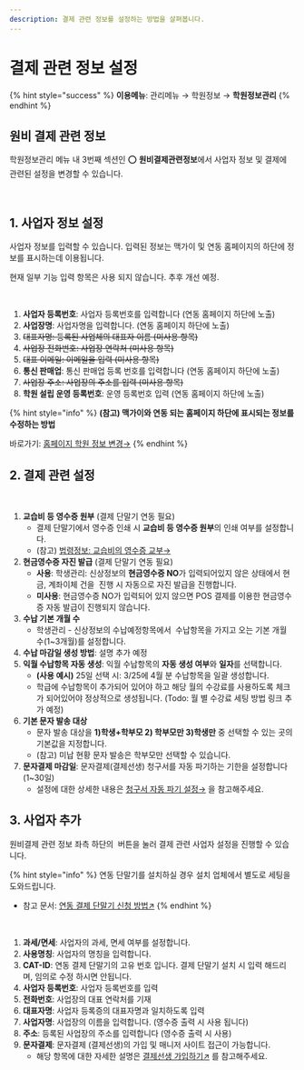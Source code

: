 ```yaml
---
description: 결제 관련 정보를 설정하는 방법을 살펴봅니다.
---
```


# 결제 관련 정보 설정

{% hint style="success" %}
**이용메뉴**: 관리메뉴 → 학원정보 → **학원정보관리**
{% endhint %}

## 원비 결제 관련 정보

학원정보관리 메뉴 내 3번째 섹션인 ⭕ **원비결제관련정보**에서 사업자 정보 및 결제에 관련된 설정을 변경할 수 있습니다.

<figure><img src="../.gitbook/assets/결제관련정보설정.png" alt=""><figcaption></figcaption></figure>

## 1. 사업자 정보 설정

사업자 정보를 입력할 수 있습니다. 입력된 정보는 맥가이 및 연동 홈페이지의 하단에 정보를 표시하는데 이용됩니다.

현재 일부 기능 입력 항목은 사용 되지 않습니다. 추후 개선 예정.

<figure><img src="../.gitbook/assets/원비결제관련정보_사업자정보설정.png" alt=""><figcaption></figcaption></figure>

1. **사업자 등록번호**: 사업자 등록번호를 입력합니다 (연동 홈페이지 하단에 노출)
2. **사업장명**: 사업자명을 입력합니다. (연동 홈페이지 하단에 노출)
3. ~~대표자명: 등록된 사업체의 대표자 이름 (미사용 항목)~~
4. ~~사업장 전화번호: 사업장 연락처 (미사용 항목)~~
5. ~~대표 이메일: 이메일을 입력 (미사용 항목)~~
6. **통신 판매업**: 통신 판매업 등록 번호를 입력합니다 (연동 홈페이지 하단에 노출)
7. ~~사업장 주소: 사업장의 주소를 입력 (미사용 항목)~~
8. **학원 설립 운영 등록번호**: 운영 등록번호 입력 (연동 홈페이지 하단에 노출)

{% hint style="info" %}
**(참고) 맥가이와 연동 되는 홈페이지 하단에 표시되는 정보를 수정하는 방법**

바로가기: [홈페이지 학원 정보 변경→](../homepage/settings/undefined.md)
{% endhint %}

## 2. 결제 관련 설정

<figure><img src="../.gitbook/assets/원비결제관련정보_결제관련설정.png" alt=""><figcaption></figcaption></figure>

1. **교습비 등 영수증 원부** (결제 단말기 연동 필요)
   * 결제 단말기에서 영수증 인쇄 시 **교습비 등 영수증 원부**의 인쇄 여부를 설정합니다.
   * (참고) [법령정보: 교습비의 영수증 교부→](https://easylaw.go.kr/CSP/CnpClsMain.laf?popMenu=ov\&csmSeq=1140\&ccfNo=3\&cciNo=3\&cnpClsNo=2\&menuType=cnpcls\&search\_put=)
2. **현금영수증 자진 발급** (결제 단말기 연동 필요)
   * **사용**: 학생관리: 신상정보의 **현금영수증 NO**가 입력되어있지 않은 상태에서 현금, 계좌이체 건을 <img src="../.gitbook/assets/btn_POS결제.png" alt="" data-size="line"> 진행 시 자동으로 자진 발급을 진행합니다.
   * **미사용**: 현금영수증 NO가 입력되어 있지 않으면 POS 결제를 이용한 현금영수증 자동 발급이 진행되지 않습니다.
3. **수납 기본 개월 수**
   * 학생관리 - 신상정보의 수납예정항목에서 <img src="../.gitbook/assets/btn_학급항목가져오기.png" alt="" data-size="line"> 수납항목을 가지고 오는 기본 개월 수(1\~3개월)를 설정합니다.&#x20;
4. **수납 마감일 생성 방법**: 설명 추가 예정
5. **익월 수납항목 자동 생성**: 익월 수납항목의 **자동 생성 여부**와 **일자**를 선택합니다.&#x20;
   * **(사용 예시)** 25일 선택 시: 3/25에 4월 분 수납항목을 일괄 생성합니다.
   * 학급에 수납항목이 추가되어 있어야 하고 해당 월의 수강료를 사용하도록 체크가 되어있어야 정상적으로 생성됩니다. (Todo: 월 별 수강료 세팅 방법 링크 추가 예정)
6. **기본 문자 발송 대상**
   * 문자 발송 대상을 **1)학생+학부모 2) 학부모만 3)학생만** 중 선택할 수 있는 곳의 기본값을 지정합니다.
   * (참고) 미납 현황 문자 발송은 학부모만 선택할 수 있습니다.
7. **문자결제 마감일**: 문자결제(결제선생) 청구서를 자동 파기하는 기한을 설정합니다 (1\~30일)
   * 설정에 대한 상세한 내용은 [청구서 자동 파기 설정→](payssam/send.md#undefined) 을 참고해주세요.

## 3. 사업자 추가

원비결제 관련 정보 좌측 하단의 <img src="../.gitbook/assets/btn_사업자추가.png" alt="" data-size="line"> 버튼을 눌러 결제 관련 사업자 설정을 진행할 수 있습니다.

{% hint style="info" %}
연동 단말기를 설치하실 경우 설치 업체에서 별도로 세팅을 도와드립니다.&#x20;

* 참고 문서: [연동 결제 단말기 신청 방법↗](allthatpay.md)
{% endhint %}

<figure><img src="../.gitbook/assets/사업자 추가.png" alt=""><figcaption></figcaption></figure>

1. **과세/면세**: 사업자의 과세, 면세 여부를 설정합니다.
2. **사용명칭**: 사업자의 명칭을 입력합니다.
3. **CAT-ID**: 연동 결제 단말기의 고유 번호 입니다. 결제 단말기 설치 시 입력 해드리며, 임의로 수정 하시면 안됩니다.
4. **사업자 등록번호**: 사업자 등록번호를 입력
5. **전화번호**: 사업장의 대표 연락처를 기재
6. **대표자명**: 사업자 등록증의 대표자명과 일치하도록 입력
7. **사업자명**: 사업장의 이름을 입력합니다. (영수증 출력 시 사용 됩니다)
8. **주소**: 등록된 사업장의 주소를 입력합니다 (영수증 출력 시 사용)
9. **문자결제**: 문자결제 (결제선생)의 가입 및 매니저 사이트 접근이 가능합니다.&#x20;
   * 해당 항목에 대한 자세한 설명은 [결제선생 가입하기↗](payssam/signup.md) 를 참고해주세요.


